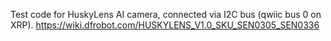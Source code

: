 Test code for HuskyLens AI camera, connected via I2C bus (qwiic bus 0 on XRP). 
https://wiki.dfrobot.com/HUSKYLENS_V1.0_SKU_SEN0305_SEN0336
